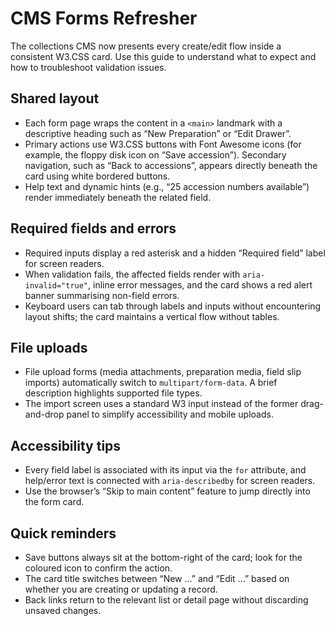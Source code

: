 # CMS Forms Refresher

The collections CMS now presents every create/edit flow inside a consistent W3.CSS card. Use this guide to understand what to expect and how to troubleshoot validation issues.

## Shared layout

- Each form page wraps the content in a `<main>` landmark with a descriptive heading such as “New Preparation” or “Edit Drawer”.
- Primary actions use W3.CSS buttons with Font Awesome icons (for example, the floppy disk icon on “Save accession”). Secondary navigation, such as “Back to accessions”, appears directly beneath the card using white bordered buttons.
- Help text and dynamic hints (e.g., “25 accession numbers available”) render immediately beneath the related field.

## Required fields and errors

- Required inputs display a red asterisk and a hidden “Required field” label for screen readers.
- When validation fails, the affected fields render with `aria-invalid="true"`, inline error messages, and the card shows a red alert banner summarising non-field errors.
- Keyboard users can tab through labels and inputs without encountering layout shifts; the card maintains a vertical flow without tables.

## File uploads

- File upload forms (media attachments, preparation media, field slip imports) automatically switch to `multipart/form-data`. A brief description highlights supported file types.
- The import screen uses a standard W3 input instead of the former drag-and-drop panel to simplify accessibility and mobile uploads.

## Accessibility tips

- Every field label is associated with its input via the `for` attribute, and help/error text is connected with `aria-describedby` for screen readers.
- Use the browser’s “Skip to main content” feature to jump directly into the form card.

## Quick reminders

- Save buttons always sit at the bottom-right of the card; look for the coloured icon to confirm the action.
- The card title switches between “New …” and “Edit …” based on whether you are creating or updating a record.
- Back links return to the relevant list or detail page without discarding unsaved changes.
